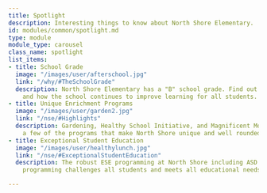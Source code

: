 ```yaml
---
title: Spotlight
description: Interesting things to know about North Shore Elementary.
id: modules/common/spotlight.md
type: module
module_type: carousel
class_name: spotlight
list_items:
- title: School Grade
  image: "/images/user/afterschool.jpg"
  link: "/why/#TheSchoolGrade"
  description: North Shore Elementary has a "B" school grade. Find out what this means
    and how the school continues to improve learning for all students.
- title: Unique Enrichment Programs
  image: "/images/user/garden2.jpg"
  link: "/nse/#Highlights"
  description: Gardening, Healthy School Initiative, and Magnificent Mondays are just
    a few of the programs that make North Shore unique and well rounded.
- title: Exceptional Student Education
  image: "/images/user/healthylunch.jpg"
  link: "/nse/#ExceptionalStudentEducation"
  description: The robust ESE programming at North Shore including ASD and Gifted
    programming challenges all students and meets all educational needs.

---
```

